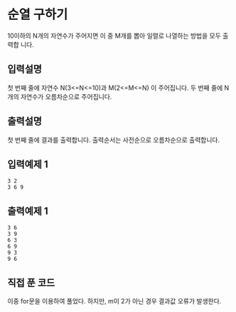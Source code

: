 # 순열 구하기

10이하의 N개의 자연수가 주어지면 이 중 M개를 뽑아 일렬로 나열하는 방법을 모두 출력합 니다.



## 입력설명
 첫 번째 줄에 자연수 N(3<=N<=10)과 M(2<=M<=N) 이 주어집니다. 두 번째 줄에 N개의 자연수가 오름차순으로 주어집니다.



## 출력설명
 첫 번째 줄에 결과를 출력합니다.
 출력순서는 사전순으로 오름차순으로 출력합니다.



## 입력예제 1

```
3 2
3 6 9
```



## 출력예제 1

```
3 6
3 9
6 3
6 9
9 3
9 6
```



## 직접 푼 코드

이중 for문을 이용하여 풀었다. 하지만, m이 2가 아닌 경우 결과값 오류가 발생한다.

```java
import java.io.BufferedReader;
import java.io.IOException;
import java.io.InputStreamReader;

public class 순열구하기 {
    static int n, m;
    static int[] arr;
    public static void DFS() {
        for(int i = 0; i < n; i++) {
            int x = arr[i];
            for(int j = 0; j < n; j++) {
                if(x == arr[j]) continue;
                System.out.print(x + " " + arr[j]);
                System.out.println();
            }
        }
    }
    public static void main(String[] args) throws IOException {
        BufferedReader br = new BufferedReader(new InputStreamReader(System.in));
        String[] input = br.readLine().split(" ");
        n = Integer.parseInt(input[0]);
        m = Integer.parseInt(input[1]);

        String[] line = br.readLine().split(" ");
        arr = new int[n];
        for(int i = 0; i < n; i++) arr[i] = Integer.parseInt(line[i]);
        DFS();
    }
}
```



## 강의 풀이 참고

Int 배열 변수 3개가 필요하다.

1. 값을 저장하는 `int[] arr` 변수
2. 해당 값을 사용하는지 사용하지 않는지 체크하는 `int[] ch` 변수
3. 결과 값으로 m 사이즈만큼의 `int[] pm` 변수

```java
import java.io.BufferedReader;
import java.io.IOException;
import java.io.InputStreamReader;

public class Main {
    static int n, m;
    static int[] arr, ch, pm;
    public static void DFS(int L) {
        if(L == m) {
            for (int x : pm) System.out.print(x + " ");
            System.out.println();
        } else {
            for(int i = 0; i < n; i++) {
                if(ch[i] == 0) {
                    ch[i] = 1;
                    pm[L] = arr[i];
                    DFS(L + 1);
                    ch[i] = 0;
                }
            }
        }
    }
    public static void main(String[] args) throws IOException {
        BufferedReader br = new BufferedReader(new InputStreamReader(System.in));
        String[] input = br.readLine().split(" ");
        n = Integer.parseInt(input[0]);
        m = Integer.parseInt(input[1]);
        arr = new int[n];
        ch = new int[n];
        pm = new int[m];
        String[] line = br.readLine().split(" ");
        for(int i = 0; i < n; i++)  arr[i] = Integer.parseInt(line[i]);
        DFS(0);
    }
}
```



## 리뷰

중복순열과는 다르게 중복값을 피하기 위해서 아래와 같은 코드 작성이 필요하다.

```java
for(int i = 0; i < n; i++) {
	if(ch[i] == 0) {	// 중복값일 경우 해당 X
	ch[i] = 1;
	pm[L] = arr[i];
	DFS(L + 1);
	ch[i] = 0;
	}
}
```

